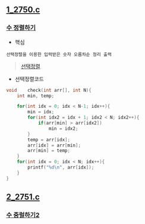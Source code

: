 ## [1_2750.c]()
### [수 정렬하기](https://www.acmicpc.net/problem/2750)
* 핵심
```
선택정렬을 이용한 입력받은 숫자 오름차순 정리 출력
```
> [선택정렬](https://github.com/Ejaeda/42_study/tree/master/C/%5BSorting_Algorithms_in_C%5D)
* 선택정렬코드
```.c
void    check(int arr[], int N){
    int min, temp;

    for(int idx = 0; idx < N-1; idx++){
        min = idx;
        for(int idx2 = idx + 1; idx2 < N; idx2++){
            if(arr[min] > arr[idx2])
                min = idx2;
        }
        temp = arr[idx];
        arr[idx] = arr[min];
        arr[min] = temp;
    }
    for(int idx = 0; idx < N; idx++){
        printf("%d\n", arr[idx]);
    }
}
```

## [2_2751.c]()
### [수 중럴하기2](https://www.acmicpc.net/problem/2751)

